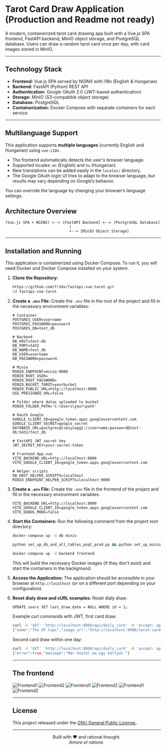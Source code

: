 # Tarot Card Draw Application (Production and Readme not ready)

A modern, containerized tarot card drawing app built with a Vue.js SPA frontend, FastAPI backend, MinIO object storage, and PostgreSQL database. Users can draw a random tarot card once per day, with card images stored in MinIO.

---

## Technology Stack

* **Frontend:** Vue.js SPA served by NGINX with i18n (English & Hungarian)
* **Backend:** FastAPI (Python) REST API
* **Authentication:** Google OAuth 2.0 (JWT-based authentication)
* **Storage:** MinIO (S3-compatible object storage)
* **Database:** PostgreSQL
* **Containerization:** Docker Compose with separate containers for each service

---

## Multilanguage Support

This application supports **multiple languages** (currently English and Hungarian) using `vue-i18n`.

- The frontend automatically detects the user's browser language.
- Supported locales: `en` (English) and `hu` (Hungarian).
- New translations can be added easily in the `locales/` directory.
- The Google OAuth login UI tries to adapt to the browser language, but results may vary depending on Google’s behavior.

You can override the language by changing your browser’s language settings.

## Architecture Overview

```plaintext
[Vue.js SPA + NGINX] <--> [FastAPI Backend] <--> [PostgreSQL Database]
                             |
                             +--> [MinIO Object Storage]
```

---

## Installation and Running

This application is containerized using Docker Compose. To run it, you will need Docker and Docker Compose installed on your system.

1.  **Clone the Repository:**
    ```bash
    https://github.com/fr3dx/fastapi-vue-tarot.git
    cd fastapi-vue-tarot
    ```

2.  **Create a `.env` File:**
    Create the `.env` file in the root of the project and fill in the necessary environment variables:

    ```dotenv
    # Container
    POSTGRES_USER=username
    POSTGRES_PASSWORD=password
    POSTGRES_DB=test_db

    # Backend
    DB_HOST=test-db
    DB_PORT=5432
    DB_NAME=test_db
    DB_USER=username
    DB_PASSWORD=password.

    # Minio
    MINIO_ENDPOINT=minio:9000
    MINIO_ROOT_USER=
    MINIO_ROOT_PASSWORD=
    MINIO_BUCKET_TAROT=yourbucket
    MINIO_PUBLIC_URL=http://localhost:9000
    USE_PRESIGNED_URL=false

    # Folder where datas uploaded to bucket
    MINIO_FOLDER_PATH='C:\Users\your\path'

    # Oauth Google
    GOOGLE_CLIENT_ID=google_token.apps.googleusercontent.com
    GOOGLE_CLIENT_SECRET=google_secret
    DATABASE_URL=postgresql+psycopg2://username:password@test-db:5432/test_db

    # FastAPI JWT secret key
    JWT_SECRET_KEY=your-secret-token

    # Frontend App.vue
    VITE_BACKEND_URL=http://localhost:8000
    VITE_GOOGLE_CLIENT_ID=google_token.apps.googleusercontent.com

    # Helper scripts
    DB_HOST_HELPER_SCRIPTS=localhost
    MINIO_ENDPOINT_HELPER_SCRIPTS=localhost:9000
    ```
2. **Create a `.env` File:**
    Create the `.env` file in the frontend of the project and fill in the necessary environment variables:
    ```dotenv
    VITE_BACKEND_URL=http://localhost:8000
    VITE_GOOGLE_CLIENT_ID=google_token.apps.googleusercontent.com
    VITE_DEBUG_MODE=false
    ```

3.  **Start the Containers:**
    Run the following command from the project root directory:

    ```bash
    docker-compose up -d db minio
    ```

    ```bash
    python set_up_db_and_all_tables_psql_prod.py && python set_up_minio_prod.py && python load_tarot_cards_to_minio.py
    ```

    ```bash
    docker-compose up -d backend frontend
    ```
    This will build the necessary Docker images (if they don't exist) and start the containers in the background.

4.  **Access the Application:**
    The application should be accessible in your browser at `http://localhost` (or on a different port depending on your configuration).

5.  **Reset dialy draw and cURL examples:**
    Reset dialy draw:
    ```bash
    UPDATE users SET last_draw_date = NULL WHERE id = 1;
    ```

    Example curl commands with JWT, first card draw:
    ```bash
    curl -X 'GET' 'http://localhost:8000/api/daily_card' -H 'accept: application/json' -H "Authorization: Bearer token"
    {"name":"The Of Cups","image_url":"http://localhost:9000/tarot-cards/king_of_cups.png","key":"king_of_cups"}
    ```
    Second card draw within one day:
    ```bash
    curl -X 'GET' 'http://localhost:8000/api/daily_card' -H 'accept: application/json' -H "Authorization: Bearer token"
    {"error":true,"message":"Már húztál ma egy kártyát."}
    ```
    ---

    ## The frontend
    ![Frontend1](/images/1.png)
    ![Frontend2](/images/2.png)
    ![Frontend1](/images/3.png)
    ![Frontend2](/images/4.png)
    ![Frontend1](/images/5.png)
    ![Frontend2](/images/6.png)

    ---

    ## License
    This project released under the [GNU General Public License.](https://www.gnu.org/licenses/gpl-3.0-standalone.html). 

    ---

    <p align="center">
    Built with ❤️ and rational thought. <br />
    <em>Amore et ratione.</em>
    </p>
